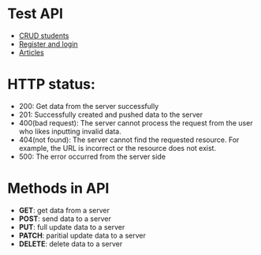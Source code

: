 # Test API
- [CRUD students](https://js-post-api.herokuapp.com/api/students)
- [Register and login](https://reqres.in/)
- [Articles](https://jsonplaceholder.typicode.com/posts)

# HTTP status:
- 200: Get data from the server successfully
- 201: Successfully created and pushed data to the server
- 400(bad request):  The server cannot process the request from the user who likes inputting invalid data.
- 404(not found): The server cannot find the requested resource. For example, the URL is incorrect or the resource does not exist.
- 500: The error occurred from the server side

# Methods in API
- **GET**:  get data from a server
- **POST**: send data to a server
- **PUT**: full update data to a server
- **PATCH**: paritial update data to a server
- **DELETE**: delete data to a server



